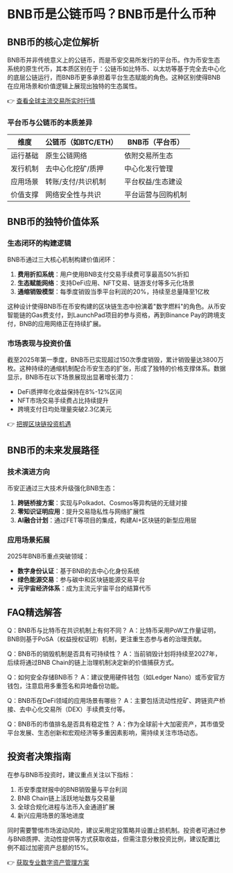 # BNB币是公链币吗？BNB币是什么币种

## BNB币的核心定位解析

BNB币并非传统意义上的公链币，而是币安交易所发行的平台币。作为币安生态系统的原生代币，其本质区别在于：公链币如比特币、以太坊等基于完全去中心化的底层公链运行，而BNB币更多承担着平台生态赋能的角色。这种区别使得BNB在应用场景和价值逻辑上展现出独特的生态属性。

👉 [查看全球主流交易所实时行情](https://bit.ly/okx_welcome)

### 平台币与公链币的本质差异
| 维度        | 公链币（如BTC/ETH） | BNB币（平台币） |
|-------------|---------------------|-----------------|
| 运行基础    | 原生公链网络        | 依附交易所生态  |
| 发行机制    | 去中心化挖矿/质押   | 中心化发行管理  |
| 应用场景    | 转账/支付/共识机制  | 平台权益/生态建设|
| 价值支撑    | 网络安全性与共识    | 平台运营与回购机制|

## BNB币的独特价值体系

### 生态闭环的构建逻辑
BNB币通过三大核心机制构建价值闭环：
1. **费用折扣系统**：用户使用BNB支付交易手续费可享最高50%折扣
2. **生态赋能网络**：支持DeFi应用、NFT交易、链游支付等多元化场景
3. **通缩销毁模型**：每季度销毁当季平台利润的20%，持续至总量降至1亿枚

这种设计使得BNB币在币安构建的区块链生态中扮演着"数字燃料"的角色。从币安智能链的Gas费支付，到LaunchPad项目的参与资格，再到Binance Pay的跨境支付，BNB的应用网络正在持续扩展。

### 市场表现与投资价值
截至2025年第一季度，BNB币已实现超过150次季度销毁，累计销毁量达3800万枚。这种持续的通缩机制配合币安生态的扩张，形成了独特的价格支撑体系。数据显示，BNB币在以下场景展现出显著增长潜力：
- DeFi质押年化收益保持在8%-12%区间
- NFT市场交易手续费占比持续提升
- 跨境支付日均处理量突破2.3亿美元

👉 [把握区块链投资机遇](https://bit.ly/okx_welcome)

## BNB币的未来发展路径

### 技术演进方向
币安正通过三大技术升级强化BNB生态：
1. **跨链桥接方案**：实现与Polkadot、Cosmos等异构链的无缝对接
2. **零知识证明应用**：提升交易隐私性与网络扩展性
3. **AI融合计划**：通过FET等项目的集成，构建AI+区块链的新型应用层

### 应用场景拓展
2025年BNB币重点突破领域：
- **数字身份认证**：基于BNB的去中心化身份系统
- **绿色能源交易**：参与碳中和区块链能源交易平台
- **元宇宙经济体系**：成为主流元宇宙平台的结算代币

## FAQ精选解答

Q：BNB币与比特币在共识机制上有何不同？
A：比特币采用PoW工作量证明，BNB则基于PoSA（权益授权证明）机制，更注重生态参与者的治理贡献。

Q：BNB币的销毁机制是否具有可持续性？
A：当前销毁计划将持续至2027年，后续将通过BNB Chain的链上治理机制决定新的价值捕获方式。

Q：如何安全存储BNB币？
A：建议使用硬件钱包（如Ledger Nano）或币安官方钱包，注意启用多重签名和异地备份功能。

Q：BNB币在DeFi领域的应用场景有哪些？
A：主要包括流动性挖矿、跨链资产桥接、去中心化交易所（DEX）手续费支付等。

Q：BNB币的市值排名是否具有稳定性？
A：作为全球前十大加密资产，其市值受平台发展、生态创新和宏观经济等多重因素影响，需持续关注市场动态。

## 投资者决策指南

在参与BNB币投资时，建议重点关注以下指标：
1. 币安季度财报中的BNB销毁量与平台利润
2. BNB Chain链上活跃地址数与交易量
3. 全球合规化进程与法币入金通道扩展
4. 新兴应用场景的落地进度

同时需要警惕市场波动风险，建议采用定投策略并设置止损机制。投资者可通过参与BNB质押、流动性提供等方式获取收益，但需注意分散投资比例，建议配置比例不超过加密资产总额的15%。

👉 [获取专业数字资产管理方案](https://bit.ly/okx_welcome)